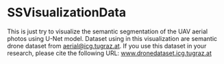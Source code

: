# SSVisualizationData
This is just try to visualize the semantic segmentation of the UAV aerial photos using U-Net model. Dataset using in this visualization are semantic drone dataset from aerial@icg.tugraz.at. If you use this dataset in your research, please cite the following URL: www.dronedataset.icg.tugraz.at

